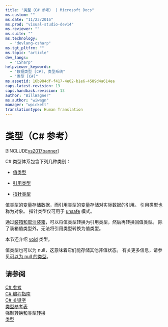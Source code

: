 ```yaml
---
title: "类型（C# 参考） | Microsoft Docs"
ms.custom: ""
ms.date: "11/23/2016"
ms.prod: "visual-studio-dev14"
ms.reviewer: ""
ms.suite: ""
ms.technology: 
  - "devlang-csharp"
ms.tgt_pltfrm: ""
ms.topic: "article"
dev_langs: 
  - "CSharp"
helpviewer_keywords: 
  - "数据类型 [C#], 类型系统"
  - "类型 [C#]"
ms.assetid: 16b984df-f417-4e02-b1e6-4589d4a614ea
caps.latest.revision: 13
caps.handback.revision: 13
author: "BillWagner"
ms.author: "wiwagn"
manager: "wpickett"
translationtype: Human Translation
---
```

# 类型（C# 参考）
[!INCLUDE[vs2017banner](../../../csharp/includes/vs2017banner.md)]

C\# 类型体系包含下列几种类别：  
  
-   [值类型](../../../csharp/language-reference/keywords/value-types.md)  
  
-   [引用类型](../../../csharp/language-reference/keywords/reference-types.md)  
  
-   [指针类型](../../../csharp/programming-guide/unsafe-code-pointers/pointer-types.md)  
  
 值类型的变量存储数据，而引用类型的变量存储对实际数据的引用。  引用类型也称为对象。  指针类型仅可用于 [unsafe](../../../csharp/language-reference/keywords/unsafe.md) 模式。  
  
 通过[装箱和取消装箱](../../../csharp/programming-guide/types/boxing-and-unboxing.md)，可以将值类型转换为引用类型，然后再转换回值类型。  除了装箱值类型外，无法将引用类型转换为值类型。  
  
 本节还介绍 [void](../../../csharp/language-reference/keywords/void.md) 类型。  
  
 值类型也可以为 null，这意味着它们能存储其他非值状态。  有关更多信息，请参见[可以为 null 的类型](../../../csharp/programming-guide/nullable-types/index.md)。  
  
## 请参阅  
 [C\# 参考](../../../csharp/language-reference/index.md)   
 [C\# 编程指南](../../../csharp/programming-guide/index.md)   
 [C\# 关键字](../../../csharp/language-reference/keywords/index.md)   
 [类型参考表](../../../csharp/language-reference/keywords/reference-tables-for-types.md)   
 [强制转换和类型转换](../../../csharp/programming-guide/types/casting-and-type-conversions.md)   
 [类型](../../../csharp/programming-guide/types/index.md)